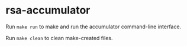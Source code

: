 # rsa-accumulator

Run `make run` to make and run the accumulator command-line interface.

Run `make clean` to clean make-created files.